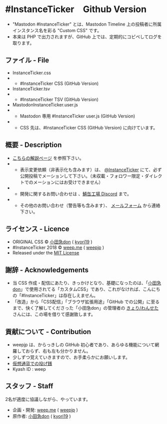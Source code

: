 #InstanceTicker　Github Version
====

- "Mastodon #InstanceTicker" とは、Mastodon Timeline 上の投稿者に所属インスタンス名を彩る "Custom CSS" です。
- 本来は PHP で出力されますが、GitHub 上では、定期的にコピペしてログを取ります。

## ファイル - File
- InstanceTicker.css
- - #InstanceTicker CSS (GitHub Version)
- InstanceTicker.tsv
- - #InstanceTicker TSV (GitHub Version)
- MastodonInstanceTicker.user.js
- - Mastodon 専用 #InstanceTicker user.js (GitHub Version)
- - CSS 先は、#InstanceTicker CSS (GitHub Version) に向けています。

## 概要 - Description
- [こちらの解説ページ](https://wee.jp/mastodon/) を参照下さい。
- - 表示変更依頼（非表示化も含みます）は、 <a target="_blank" rel="me" href="https://mastodon.social/@InstanceTicker">@InstanceTicker</a> にて、必ず公開投稿でメーションして下さい。（未収載・フォロワー限定・ダイレクトでのメーションにはお受けできません）
- - 開発に関するお問い合わせは 、[鯖缶工場 Discord](https://discord.gg/tCgghdP) まで。
- - その他のお問い合わせ（警告等も含みます）、 [メールフォーム](https://weep.jp/mail) から連絡下さい。

## ライセンス - Licence
- ORIGINAL CSS © [小田急don](https://odakyu.app/about) ( [kyori19](https://github.com/kyori19) )
- #InstanceTicker 2018 © [weep.me](https://weep.me/about) ( [weepjp](https://github.com/weepjp) )
- Released under the [MIT License](https://opensource.org/licenses/mit-license.php)

## 謝辞 - Acknowledgements
- 当 CSS 作成・配信にあたり、きっかけとなり、基礎になったのは、「[小田急don](https://odakyu.app/about)」で使用されてる「カスタムCSS」であり、これがなければ、こんにちの「#InstanceTicker」は存在しえません。
- 「改造」から「CSS配信」「ブラウザ拡張用途」「GitHub での公開」に至るまで、快く了解してくださった「小田急don」の管理者の [きょり/わんせた](https://github.com/kyori19) さんには、この場を借りて感謝致します。

## 貢献について - Contribution
- weepjp は、からっきしの GitHub 初心者であり、あらゆる機能について網羅しておらず、右も左も分かりません。
- 少しずつ覚えていきますので、お手柔らかにお願いします。
- [仮想通貨での投げ銭](https://weep.jp/tip)
- Kyash ID : weep

## スタッフ - Staff
2名が適度に協議しながら、やっています。
- 企画・開発: [weep.me](https://weep.me/about) ( [weepjp](https://github.com/weepjp) )
- 原作者: [小田急don](https://odakyu.app/about) ( [kyori19](https://github.com/kyori19) )
